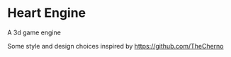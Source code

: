 # Heart Engine

A 3d game engine

Some style and design choices inspired by https://github.com/TheCherno